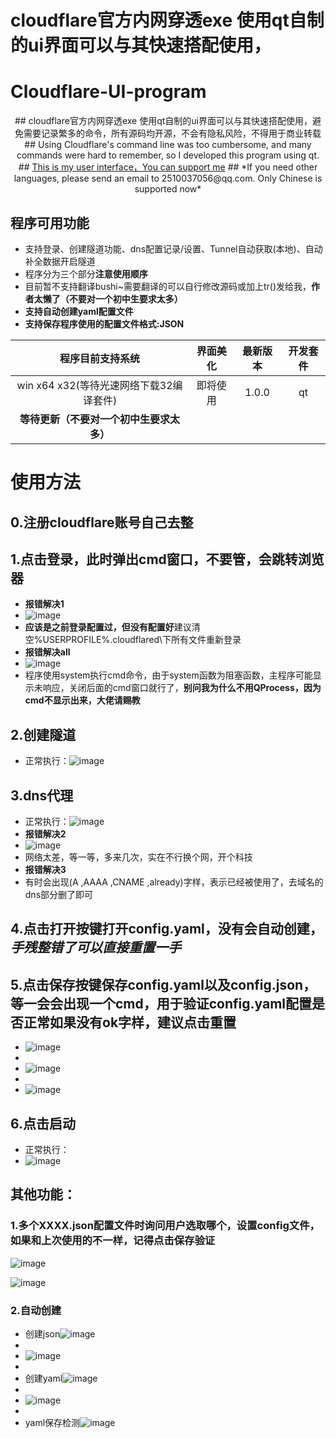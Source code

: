 # cloudflare官方内网穿透exe 使用qt自制的ui界面可以与其快速搭配使用，
# Cloudflare-UI-program
<div align=center>
  ## cloudflare官方内网穿透exe 使用qt自制的ui界面可以与其快速搭配使用，避免需要记录繁多的命令，所有源码均开源，不会有隐私风险，不得用于商业转载
  ## Using Cloudflare's command line was too cumbersome, and many commands were hard to remember, so I developed this program using qt.
  ## <a href="https://github.com/MeProm">This is my user interface，You can support me</a>
  ## *If you need other languages, please send an email to 2510037056@qq.com. Only Chinese is supported now*
</div>

## 程序可用功能

* 支持登录、创建隧道功能、dns配置记录/设置、Tunnel自动获取(本地)、自动补全数据开启隧道
* 程序分为三个部分**注意使用顺序**
* 目前暂不支持翻译bushi~需要翻译的可以自行修改源码或加上tr()发给我，**作者太懒了（不要对一个初中生要求太多）**
* **支持自动创建yaml配置文件**
* **支持保存程序使用的配置文件格式:JSON**

|        程序目前支持系统                              |        界面美化         |  最新版本  | 开发套件 |
|:--------------------------------------------------: | :-----------------: |:---------------:|:--------: |
|       win   x64 x32(等待光速网络下载32编译套件)                                        |      即将使用        |     1.0.0  |qt|
|      **等待更新（不要对一个初中生要求太多）**       |                     |  |  |

# 使用方法
## 0.注册cloudflare账号**自己去整**
## 1.点击登录，此时弹出cmd窗口，不要管，会跳转浏览器
* **报错解决1**
* ![image](https://github.com/MeProm/Cloudflare-UI-program/assets/105576804/20689524-c7b0-4840-bf21-aac6af6ea7e4)
* **应该是之前登录配置过，但没有配置好**建议清空%USERPROFILE%\.cloudflared\下所有文件重新登录
* **报错解决all**
* ![image](https://github.com/MeProm/Cloudflare-UI-program/assets/105576804/731261a7-4634-4369-ae16-e717b56b525f)
* 程序使用system执行cmd命令，由于system函数为阻塞函数，主程序可能显示未响应，关闭后面的cmd窗口就行了，**别问我为什么不用QProcess，因为cmd不显示出来，大佬请赐教**
## 2.创建隧道
* 正常执行：![image](https://github.com/MeProm/Cloudflare-UI-program/assets/105576804/cd653441-f833-4786-bfd4-79bb932505ec)
## 3.dns代理
* 正常执行：![image](https://github.com/MeProm/Cloudflare-UI-program/assets/105576804/c2aff5e0-2a30-4b7d-9ce4-8f17c9797b33)
* **报错解决2**
* ![image](https://github.com/MeProm/Cloudflare-UI-program/assets/105576804/f0acaa54-d17a-49cf-b66e-86262f0c5f4a)
* 网络太差，等一等，多来几次，实在不行换个网，开个科技
* **报错解决3**
* 有时会出现(A ,AAAA ,CNAME ,already)字样，表示已经被使用了，去域名的dns部分删了即可
## 4.点击**打开**按键打开config.yaml，没有会自动创建，<em>手残整错了可以直接重置一手</em>
## 5.点击**保存**按键保存config.yaml以及config.json，等一会会出现一个cmd，用于验证config.yaml配置是否正常**如果没有ok字样，建议点击重置**
* ![image](https://github.com/MeProm/Cloudflare-UI-program/assets/105576804/503da5ef-03aa-41b8-8023-4b58d19b2643)
* 
* ![image](https://github.com/MeProm/Cloudflare-UI-program/assets/105576804/28f0bae5-b3ff-4e70-ad51-488524e90b3b)
* 
* ![image](https://github.com/MeProm/Cloudflare-UI-program/assets/105576804/f7617a5e-e326-45c9-9676-16c6d620d2b7)
## 6.点击启动
* 正常执行：
* ![image](https://github.com/MeProm/Cloudflare-UI-program/assets/105576804/aecafc3c-8890-4800-a37a-ba3be5edb701)
## 其他功能：
### 1.多个XXXX.json配置文件时询问用户选取哪个，设置config文件，如果和上次使用的不一样，记得点击保存验证
![image](https://github.com/MeProm/Cloudflare-UI-program/assets/105576804/a3f15d6f-710c-470f-8d7d-b67276e224c4)

![image](https://github.com/MeProm/Cloudflare-UI-program/assets/105576804/6cc0bc78-0437-4eaa-80e8-bf4cc8d18e13)
### 2.自动创建
* 创建json![image](https://github.com/MeProm/Cloudflare-UI-program/assets/105576804/42c11cab-82a7-4245-b116-07934d8a3608)
* 
* ![image](https://github.com/MeProm/Cloudflare-UI-program/assets/105576804/49ff9386-b7b0-4272-9eeb-faef191c6bdb)
* 
* 创建yaml![image](https://github.com/MeProm/Cloudflare-UI-program/assets/105576804/50146b9e-923f-4f02-8704-e01328d27180)
* 
* ![image](https://github.com/MeProm/Cloudflare-UI-program/assets/105576804/ebb8c814-8636-4686-8178-c39964e41f13)
* 
* yaml保存检测![image](https://github.com/MeProm/Cloudflare-UI-program/assets/105576804/6395c441-cd24-4f96-99e8-735683748f0d)








